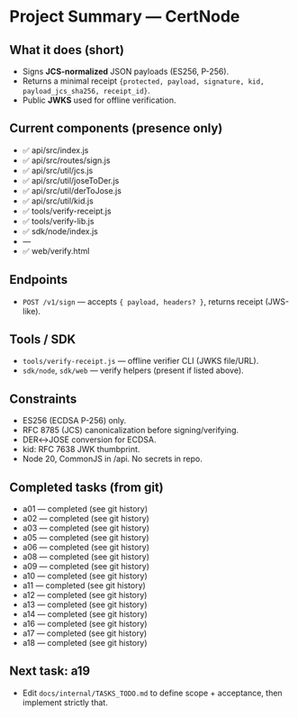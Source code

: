 # Project Summary — CertNode

## What it does (short)
- Signs **JCS-normalized** JSON payloads (ES256, P-256).
- Returns a minimal receipt `{protected, payload, signature, kid, payload_jcs_sha256, receipt_id}`.
- Public **JWKS** used for offline verification.

## Current components (presence only)
- ✅ api/src/index.js
- ✅ api/src/routes/sign.js
- ✅ api/src/util/jcs.js
- ✅ api/src/util/joseToDer.js
- ✅ api/src/util/derToJose.js
- ✅ api/src/util/kid.js
- ✅ tools/verify-receipt.js
- ✅ tools/verify-lib.js
- ✅ sdk/node/index.js
- —
- ✅ web/verify.html

## Endpoints
- `POST /v1/sign` — accepts `{ payload, headers? }`, returns receipt (JWS-like).

## Tools / SDK
- `tools/verify-receipt.js` — offline verifier CLI (JWKS file/URL).
- `sdk/node`, `sdk/web` — verify helpers (present if listed above).

## Constraints
- ES256 (ECDSA P-256) only.
- RFC 8785 (JCS) canonicalization before signing/verifying.
- DER↔JOSE conversion for ECDSA.
- kid: RFC 7638 JWK thumbprint.
- Node 20, CommonJS in /api. No secrets in repo.

## Completed tasks (from git)
- a01 — completed (see git history)
- a02 — completed (see git history)
- a03 — completed (see git history)
- a05 — completed (see git history)
- a06 — completed (see git history)
- a08 — completed (see git history)
- a09 — completed (see git history)
- a10 — completed (see git history)
- a11 — completed (see git history)
- a12 — completed (see git history)
- a13 — completed (see git history)
- a14 — completed (see git history)
- a16 — completed (see git history)
- a17 — completed (see git history)
- a18 — completed (see git history)

## Next task: a19
- Edit `docs/internal/TASKS_TODO.md` to define scope + acceptance, then implement strictly that.
